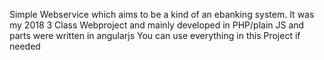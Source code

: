 Simple Webservice which aims to be a kind of an ebanking system.
It was my 2018 3 Class Webproject and mainly developed in PHP/plain JS and parts were written in angularjs
You can use everything in this Project if needed

